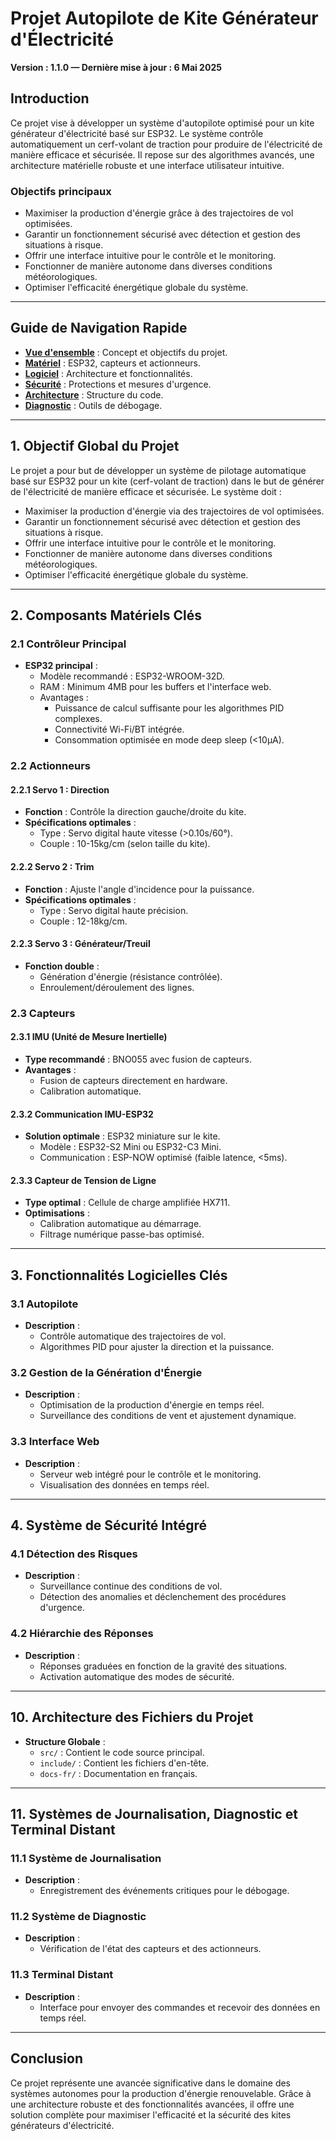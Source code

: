 # Projet Autopilote de Kite Générateur d'Électricité

**Version : 1.1.0 — Dernière mise à jour : 6 Mai 2025**

## Introduction

Ce projet vise à développer un système d'autopilote optimisé pour un kite générateur d'électricité basé sur ESP32. Le système contrôle automatiquement un cerf-volant de traction pour produire de l'électricité de manière efficace et sécurisée. Il repose sur des algorithmes avancés, une architecture matérielle robuste et une interface utilisateur intuitive.

### Objectifs principaux

- Maximiser la production d'énergie grâce à des trajectoires de vol optimisées.
- Garantir un fonctionnement sécurisé avec détection et gestion des situations à risque.
- Offrir une interface intuitive pour le contrôle et le monitoring.
- Fonctionner de manière autonome dans diverses conditions météorologiques.
- Optimiser l'efficacité énergétique globale du système.

---

## Guide de Navigation Rapide

- **[Vue d'ensemble](#introduction)** : Concept et objectifs du projet.
- **[Matériel](#2-composants-matériels-clés)** : ESP32, capteurs et actionneurs.
- **[Logiciel](#3-fonctionnalités-logicielles-clés)** : Architecture et fonctionnalités.
- **[Sécurité](#4-système-de-sécurité-intégré)** : Protections et mesures d'urgence.
- **[Architecture](#10-architecture-des-fichiers-du-projet)** : Structure du code.
- **[Diagnostic](#11-systèmes-de-journalisation-diagnostic-et-terminal-distant)** : Outils de débogage.

---

## 1. Objectif Global du Projet

Le projet a pour but de développer un système de pilotage automatique basé sur ESP32 pour un kite (cerf-volant de traction) dans le but de générer de l'électricité de manière efficace et sécurisée. Le système doit :

- Maximiser la production d'énergie via des trajectoires de vol optimisées.
- Garantir un fonctionnement sécurisé avec détection et gestion des situations à risque.
- Offrir une interface intuitive pour le contrôle et le monitoring.
- Fonctionner de manière autonome dans diverses conditions météorologiques.
- Optimiser l'efficacité énergétique globale du système.

---

## 2. Composants Matériels Clés

### 2.1 Contrôleur Principal

- **ESP32 principal** :
  - Modèle recommandé : ESP32-WROOM-32D.
  - RAM : Minimum 4MB pour les buffers et l'interface web.
  - Avantages :
    - Puissance de calcul suffisante pour les algorithmes PID complexes.
    - Connectivité Wi-Fi/BT intégrée.
    - Consommation optimisée en mode deep sleep (<10µA).

### 2.2 Actionneurs

#### 2.2.1 Servo 1 : Direction

- **Fonction** : Contrôle la direction gauche/droite du kite.
- **Spécifications optimales** :
  - Type : Servo digital haute vitesse (>0.10s/60°).
  - Couple : 10-15kg/cm (selon taille du kite).

#### 2.2.2 Servo 2 : Trim

- **Fonction** : Ajuste l'angle d'incidence pour la puissance.
- **Spécifications optimales** :
  - Type : Servo digital haute précision.
  - Couple : 12-18kg/cm.

#### 2.2.3 Servo 3 : Générateur/Treuil

- **Fonction double** :
  - Génération d'énergie (résistance contrôlée).
  - Enroulement/déroulement des lignes.

### 2.3 Capteurs

#### 2.3.1 IMU (Unité de Mesure Inertielle)

- **Type recommandé** : BNO055 avec fusion de capteurs.
- **Avantages** :
  - Fusion de capteurs directement en hardware.
  - Calibration automatique.

#### 2.3.2 Communication IMU-ESP32

- **Solution optimale** : ESP32 miniature sur le kite.
  - Modèle : ESP32-S2 Mini ou ESP32-C3 Mini.
  - Communication : ESP-NOW optimisé (faible latence, <5ms).

#### 2.3.3 Capteur de Tension de Ligne

- **Type optimal** : Cellule de charge amplifiée HX711.
- **Optimisations** :
  - Calibration automatique au démarrage.
  - Filtrage numérique passe-bas optimisé.

---

## 3. Fonctionnalités Logicielles Clés

### 3.1 Autopilote

- **Description** :
  - Contrôle automatique des trajectoires de vol.
  - Algorithmes PID pour ajuster la direction et la puissance.

### 3.2 Gestion de la Génération d'Énergie

- **Description** :
  - Optimisation de la production d'énergie en temps réel.
  - Surveillance des conditions de vent et ajustement dynamique.

### 3.3 Interface Web

- **Description** :
  - Serveur web intégré pour le contrôle et le monitoring.
  - Visualisation des données en temps réel.

---

## 4. Système de Sécurité Intégré

### 4.1 Détection des Risques

- **Description** :
  - Surveillance continue des conditions de vol.
  - Détection des anomalies et déclenchement des procédures d'urgence.

### 4.2 Hiérarchie des Réponses

- **Description** :
  - Réponses graduées en fonction de la gravité des situations.
  - Activation automatique des modes de sécurité.

---

## 10. Architecture des Fichiers du Projet

- **Structure Globale** :
  - `src/` : Contient le code source principal.
  - `include/` : Contient les fichiers d'en-tête.
  - `docs-fr/` : Documentation en français.

---

## 11. Systèmes de Journalisation, Diagnostic et Terminal Distant

### 11.1 Système de Journalisation

- **Description** :
  - Enregistrement des événements critiques pour le débogage.

### 11.2 Système de Diagnostic

- **Description** :
  - Vérification de l'état des capteurs et des actionneurs.

### 11.3 Terminal Distant

- **Description** :
  - Interface pour envoyer des commandes et recevoir des données en temps réel.

---

## Conclusion

Ce projet représente une avancée significative dans le domaine des systèmes autonomes pour la production d'énergie renouvelable. Grâce à une architecture robuste et des fonctionnalités avancées, il offre une solution complète pour maximiser l'efficacité et la sécurité des kites générateurs d'électricité.